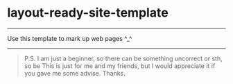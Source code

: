 # layout-ready-site-template

***
Use this template to mark up web pages ^_^
***
>P.S.
>I am just a beginner, so there can be something uncorrect or sth, so be 
>This is just for me and my friends, but I would appreciate it if you gave me some advise. 
>Thanks.

